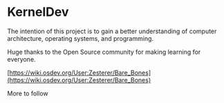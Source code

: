 # KernelDev
The intention of this project is to gain a better understanding of computer architecture, operating systems, and programming. 

Huge thanks to the Open Source community for making learning for everyone.

[https://wiki.osdev.org/User:Zesterer/Bare_Bones](https://wiki.osdev.org/User:Zesterer/Bare_Bones)

More to follow